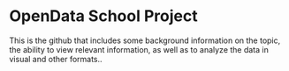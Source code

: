 # OpenData School Project
This is the github that includes some background information on the topic, the ability to view relevant information, as well as to analyze the data in visual and other formats..
